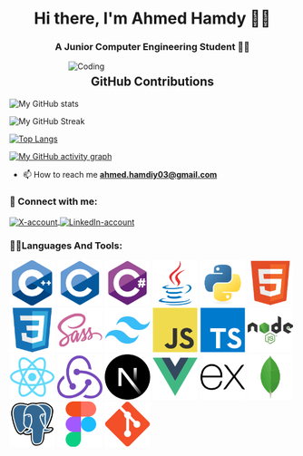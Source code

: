 
<h1 align="center">Hi there, I'm Ahmed Hamdy 👋🤖</h1>

<h3 align="center">A Junior Computer Engineering Student 👩‍💻</h3>

<img align="right" alt="Coding" width="400" src="https://gifdb.com/images/high/hacker-flint-lockwood-x8rmhnzorw4lcrp6.gif">

# 
<h2 align="center">GitHub Contributions</h2>

![My GitHub stats](https://github-readme-stats.vercel.app/api?username=AhmedHamdiy&show_icons=true&theme=radical)

![My GitHub Streak](https://streak-stats.demolab.com/?user=AhmedHamdiy&theme=dark)

[![Top Langs](https://github-readme-stats.vercel.app/api/top-langs/?username=AhmedHamdiy&layout=compact)](https://github.com/anuraghazra/github-readme-stats)

[![My GitHub activity graph](https://github-readme-activity-graph.cyclic.app/graph?username=AhmedHamdiy&theme=github-compact)](https://github.com/AhmedHamdiy/github-readme-activity-graph)



- 📫 How to reach me **ahmed.hamdiy03@gmail.com**

<h3 align="left">📱 Connect with me:</h3>
<p align="left">

<a href="https://x.com/AhmedAndHisCap" target="blank">
<img align="center" src="https://github.com/gauravghongde/social-icons/blob/master/SVG/Color/Twitter.svg" alt="X-account" height="45" width="60" />
</a>


<a href="https://www.linkedin.com/in/ahmed-hamdy-mohammed" target="blank">
<img align="center" src="https://raw.githubusercontent.com/rahuldkjain/github-profile-readme-generator/master/src/images/icons/Social/linked-in-alt.svg" alt="LinkedIn-account" height="30" width="40" />
</a>


<h3 align="left">🐱‍👤Languages And Tools:</h3>

<p align="left">
<!--cpp!--> 
<img src="https://github.com/devicons/devicon/blob/master/icons/cplusplus/cplusplus-original.svg" alt="cpp" width="80" height="80"/> 

<!--c!--> 
<img src="https://github.com/devicons/devicon/blob/master/icons/c/c-original.svg" alt="c" width="80" height="80"/> 

<!--c#!--> 
<img src="https://github.com/devicons/devicon/blob/master/icons/csharp/csharp-original.svg" alt="c#" width="80" height="80"/> 

<!--java!--> 
<img src="https://github.com/devicons/devicon/blob/master/icons/java/java-original.svg" alt="java" width="80" height="80"/> 

<!--python!--> 
<img src="https://github.com/devicons/devicon/blob/master/icons/python/python-original.svg" alt="python" width="80" height="80"/> 

<!--html!--> 
<img src="https://github.com/devicons/devicon/blob/master/icons/html5/html5-original.svg" alt="html" width="80" height="80"/> 

<!--css!--> 
<img src="https://github.com/devicons/devicon/blob/master/icons/css3/css3-original.svg" alt="css" width="80" height="80"/> 

<!--sass!--> 
<img src="https://github.com/devicons/devicon/blob/master/icons/sass/sass-original.svg" alt="sass" width="80" height="80"/> 

<!--tailwind!--> 
<img src="https://github.com/devicons/devicon/blob/master/icons/tailwindcss/tailwindcss-original.svg" alt="tailwind" width="80" height="80"/> 

<!--java script!--> 
<img src="https://github.com/devicons/devicon/blob/master/icons/javascript/javascript-original.svg" alt="java script" width="80" height="80"/> 

<!--typescript!--> 
<img src="https://github.com/devicons/devicon/blob/master/icons/typescript/typescript-original.svg" alt="type script" width="80" height="80"/> 

<!--node js!--> 
<img src="https://github.com/devicons/devicon/blob/master/icons/nodejs/nodejs-original-wordmark.svg" alt="node" width="80" height="80"/> 

<!--react!--> 
<img src="https://github.com/devicons/devicon/blob/master/icons/react/react-original.svg" alt="react" width="80" height="80"/> 

<!--redux!--> 
<img src="https://github.com/devicons/devicon/blob/master/icons/redux/redux-original.svg" alt="redux" width="80" height="80"/> 

<!--next!--> 
<img src="https://github.com/devicons/devicon/blob/master/icons/nextjs/nextjs-original.svg" alt="next" width="80" height="80"/> 

<!--vue!--> 
<img src="https://github.com/devicons/devicon/blob/master/icons/vuejs/vuejs-original.svg" alt="vue" width="80" height="80"/> 

<!--express!--> 
<img src="https://github.com/devicons/devicon/blob/master/icons/express/express-original.svg" alt="express" width="80" height="80"/> 

<!--mongo db!--> 
<img src="https://github.com/devicons/devicon/blob/master/icons/mongodb/mongodb-original.svg" alt="mongo" width="80" height="80"/> 

<!--postgre!--> 
<img src="https://github.com/devicons/devicon/blob/master/icons/postgresql/postgresql-original.svg" alt="postgre" width="80" height="80"/> 

<!--figma!--> 
<img src="https://github.com/devicons/devicon/blob/master/icons/figma/figma-original.svg" alt="figma" width="80" height="80"/> 

<!--git!--> 
<img src="https://github.com/devicons/devicon/blob/master/icons/git/git-original.svg" alt="git" width="80" height="80"/> 



</p>

<!--
**AhmedHamdiy/AhmedHamdiy** is a ✨ _special_ ✨ repository because its `README.md` (this file) appears on your GitHub profile.

Here are some ideas to get you started:

-->
